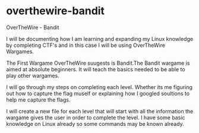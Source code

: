 # overthewire-bandit
OverTheWire - Bandit

I will be documenting how I am learning and expanding my Linux knowledge by completing CTF's and in this case I will be using OverTheWire Wargames. 

The First Wargame OverTheWire suugests is Bandit.The Bandit wargame is aimed at absolute beginners. It will teach the basics needed to be able to play other wargames.

I will go through my steps on completing each level. Whether its me figuring out how to capture the flag muself or explaining how I googled soultions to help me capture the flags. 

I will create a new file for each level that will start with all the information the wargame gives the user in order to complete the level. I have some basic knowledge on Linux already so some commands may be known already. 
